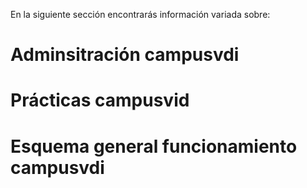 En la siguiente sección encontrarás información variada sobre:

# Adminsitración campusvdi


# Prácticas campusvid


# Esquema general funcionamiento campusvdi
